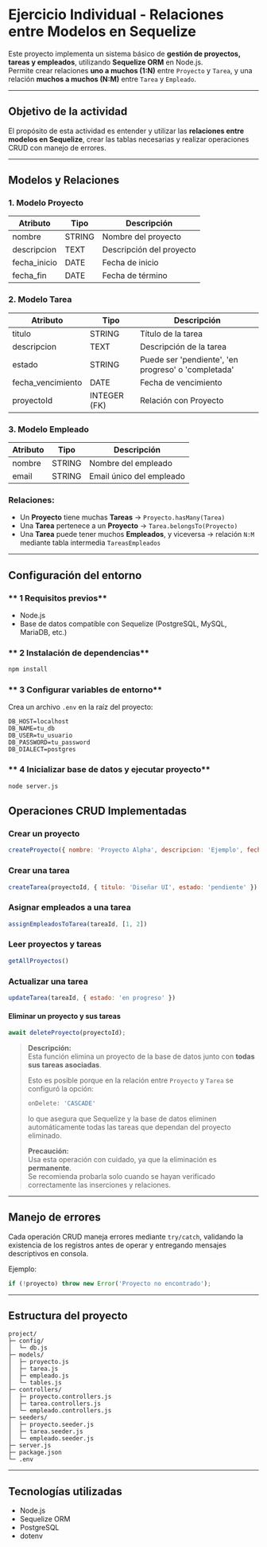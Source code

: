 # Ejercicio Individual - Relaciones entre Modelos en Sequelize

Este proyecto implementa un sistema básico de **gestión de proyectos, tareas y empleados**, utilizando **Sequelize ORM** en Node.js.  
Permite crear relaciones **uno a muchos (1:N)** entre `Proyecto` y `Tarea`, y una relación **muchos a muchos (N:M)** entre `Tarea` y `Empleado`.

---

## Objetivo de la actividad
El propósito de esta actividad es entender y utilizar las **relaciones entre modelos en Sequelize**, crear las tablas necesarias y realizar operaciones CRUD con manejo de errores.

---

## Modelos y Relaciones

### **1. Modelo Proyecto**
| Atributo      | Tipo      | Descripción               |     
|---------------|-----------|---------------------------|
| nombre        | STRING    | Nombre del proyecto       |
| descripcion   | TEXT      | Descripción del proyecto  |
| fecha_inicio  | DATE      | Fecha de inicio           |
| fecha_fin     | DATE      | Fecha de término          |

### **2. Modelo Tarea**
| Atributo          | Tipo          | Descripción                                         |
|-------------------|---------------|-----------------------------------------------------|
| titulo            | STRING        | Título de la tarea                                  |
| descripcion       | TEXT          | Descripción de la tarea                             |
| estado            | STRING        | Puede ser 'pendiente', 'en progreso' o 'completada' |
| fecha_vencimiento | DATE          | Fecha de vencimiento                                |
| proyectoId        | INTEGER (FK)  | Relación con Proyecto                               |

### **3. Modelo Empleado**
| Atributo  | Tipo   | Descripción              |
|-----------|--------|--------------------------|
| nombre    | STRING | Nombre del empleado      |
| email     | STRING | Email único del empleado |

### **Relaciones:**
- Un **Proyecto** tiene muchas **Tareas** → `Proyecto.hasMany(Tarea)`  
- Una **Tarea** pertenece a un **Proyecto** → `Tarea.belongsTo(Proyecto)`  
- Una **Tarea** puede tener muchos **Empleados**, y viceversa → relación `N:M` mediante tabla intermedia `TareasEmpleados`

---

## Configuración del entorno

### ** 1 Requisitos previos**
- Node.js 
- Base de datos compatible con Sequelize (PostgreSQL, MySQL, MariaDB, etc.)

### ** 2 Instalación de dependencias**
```bash
npm install
```

### ** 3 Configurar variables de entorno**
Crea un archivo `.env` en la raíz del proyecto:

```env
DB_HOST=localhost
DB_NAME=tu_db
DB_USER=tu_usuario
DB_PASSWORD=tu_password
DB_DIALECT=postgres
```

### ** 4 Inicializar base de datos y ejecutar proyecto**
```bash
node server.js
```

## Operaciones CRUD Implementadas

### Crear un proyecto
```js
createProyecto({ nombre: 'Proyecto Alpha', descripcion: 'Ejemplo', fecha_inicio: new Date() })
```

### Crear una tarea
```js
createTarea(proyectoId, { titulo: 'Diseñar UI', estado: 'pendiente' })
```

### Asignar empleados a una tarea
```js
assignEmpleadosToTarea(tareaId, [1, 2])
```

### Leer proyectos y tareas
```js
getAllProyectos()
```

### Actualizar una tarea
```js
updateTarea(tareaId, { estado: 'en progreso' })
```


#### Eliminar un proyecto y sus tareas
``` js
await deleteProyecto(proyectoId);
```

> **Descripción:**\
> Esta función elimina un proyecto de la base de datos junto con **todas
> sus tareas asociadas**.
>
> Esto es posible porque en la relación entre `Proyecto` y `Tarea` se
> configuró la opción:
>
> ``` js
> onDelete: 'CASCADE'
> ```
>
> lo que asegura que Sequelize y la base de datos eliminen
> automáticamente todas las tareas que dependan del proyecto eliminado.
>
> **Precaución:**\
> Usa esta operación con cuidado, ya que la eliminación es
> **permanente**.\
> Se recomienda probarla solo cuando se hayan verificado correctamente
> las inserciones y relaciones.
---

## Manejo de errores
Cada operación CRUD maneja errores mediante `try/catch`, validando la existencia de los registros antes de operar y entregando mensajes descriptivos en consola.

Ejemplo:
```js
if (!proyecto) throw new Error('Proyecto no encontrado');
```

---

## Estructura del proyecto
```
project/
├─ config/
│  └─ db.js
├─ models/
│  ├─ proyecto.js
│  ├─ tarea.js
│  ├─ empleado.js
│  └─ tables.js
├─ controllers/
│  ├─ proyecto.controllers.js
│  ├─ tarea.controllers.js
│  └─ empleado.controllers.js
├─ seeders/
│  ├─ proyecto.seeder.js
│  ├─ tarea.seeder.js
│  └─ empleado.seeder.js
├─ server.js
├─ package.json
└─ .env
```

---

## Tecnologías utilizadas
- Node.js
- Sequelize ORM
- PostgreSQL 
- dotenv

